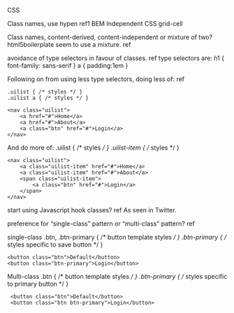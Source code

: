 CSS

Class names, use hypen ref1 BEM Independent CSS
grid-cell


Class names, content-derived, content-independent or mixture of two? 
html5boilerplate seem to use a mixture. ref


avoidance of type selectors in favour of classes. ref
type selectors are:
    h1 { font-family: sans-serif }
    a { padding:1em }


Following on from using less type selectors, doing less of: ref

    .uilist { /* styles */ }
    .uilist a { /* styles */ }

    <nav class="uilist">
        <a href="#">Home</a>
        <a href="#">About</a>
        <a class="btn" href="#">Login</a>
    </nav>

And do more of:
    .uilist { /* styles */ }
    .uilist-item { /* styles */ }

    <nav class="uilist">
        <a class="uilist-item" href="#">Home</a>
        <a class="uilist-item" href="#">About</a>
        <span class="uilist-item">
            <a class="btn" href="#">Login</a>
        </span>
    </nav>



start using Javascript hook classes? ref
    <a href="/login" class="btn btn-primary js-login"></a>
As seen in Twitter.


preference for “single-class” pattern or “multi-class” pattern? ref

single-class
    .btn, .btn-primary { /* button template styles */ }
    .btn-primary { /* styles specific to save button */ }

    <button class="btn">Default</button>
    <button class="btn-primary">Login</button>


Multi-class
    .btn { /* button template styles */ }
    .btn-primary { /* styles specific to primary button */ }

     <button class="btn">Default</button>
     <button class="btn btn-primary">Login</button>

